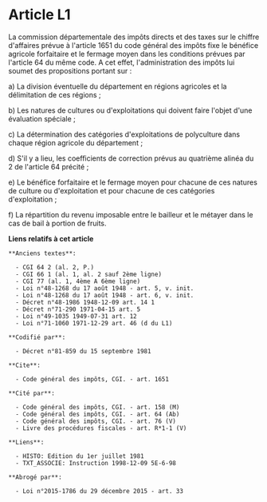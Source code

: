 # Article L1

La commission départementale des impôts directs et des taxes sur le chiffre d'affaires prévue à l'article 1651 du code
général des impôts fixe le bénéfice agricole forfaitaire et le fermage moyen dans les conditions prévues par l'article 64 du
même code. A cet effet, l'administration des impôts lui soumet des propositions portant sur : 

a) La division éventuelle du département en régions agricoles et la délimitation de ces régions ; 

b) Les natures de cultures ou d'exploitations qui doivent faire l'objet d'une évaluation spéciale ; 

c) La détermination des catégories d'exploitations de polyculture dans chaque région agricole du département ; 

d) S'il y a lieu, les coefficients de correction prévus au quatrième alinéa du 2 de l'article 64 précité ; 

e) Le bénéfice forfaitaire et le fermage moyen pour chacune de ces natures de culture ou d'exploitation et pour chacune de
ces catégories d'exploitation ; 

f) La répartition du revenu imposable entre le bailleur et le métayer dans le cas de bail à portion de fruits.

**Liens relatifs à cet article**

	**Anciens textes**:

	  - CGI 64 2 (al. 2, P.)
	  - CGI 66 1 (al. 1, al. 2 sauf 2ème ligne)
	  - CGI 77 (al. 1, 4ème A 6ème ligne)
	  - Loi n°48-1268 du 17 août 1948 - art. 5, v. init.
	  - Loi n°48-1268 du 17 août 1948 - art. 6, v. init.
	  - Décret n°48-1986 1948-12-09 art. 14 1
	  - Décret n°71-290 1971-04-15 art. 5
	  - Loi n°49-1035 1949-07-31 art. 12
	  - Loi n°71-1060 1971-12-29 art. 46 (d du L1)

	**Codifié par**:

	  - Décret n°81-859 du 15 septembre 1981

	**Cite**:

	  - Code général des impôts, CGI. - art. 1651

	**Cité par**:

	  - Code général des impôts, CGI. - art. 158 (M)
	  - Code général des impôts, CGI. - art. 64 (Ab)
	  - Code général des impôts, CGI. - art. 76 (V)
	  - Livre des procédures fiscales - art. R*1-1 (V)

	**Liens**:

	  - HISTO: Edition du 1er juillet 1981
	  - TXT_ASSOCIE: Instruction 1998-12-09 5E-6-98

	**Abrogé par**:

	  - Loi n°2015-1786 du 29 décembre 2015 - art. 33

